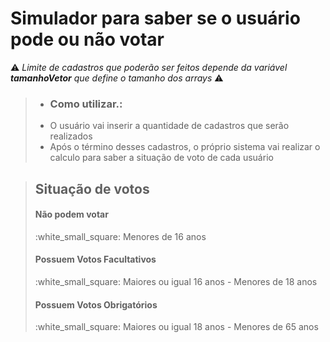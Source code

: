 # Simulador para saber se o usuário pode ou não votar
:warning: <i>Limite de cadastros que poderão ser feitos depende da variável <strong>tamanhoVetor</strong> que define o tamanho dos arrays</i> :warning:
>* <h3>Como utilizar.:</h3>
>* O usuário vai inserir a quantidade de cadastros que serão realizados
>* Após o término desses cadastros, o próprio sistema vai realizar o calculo para saber a situação de voto de cada usuário <br>

> <h2>Situação de votos</h2>
> <h4>Não podem votar</h4>
> :white_small_square: Menores de 16 anos
> <h4>Possuem Votos Facultativos</h4>
> :white_small_square: Maiores ou igual 16 anos - Menores de 18 anos
> <h4>Possuem Votos Obrigatórios</h4>
> :white_small_square: Maiores ou igual 18 anos - Menores de 65 anos

